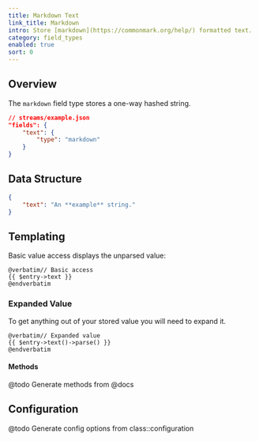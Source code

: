 ```yaml
---
title: Markdown Text
link_title: Markdown
intro: Store [markdown](https://commonmark.org/help/) formatted text.
category: field_types
enabled: true
sort: 0
---
```


## Overview

The `markdown` field type stores a one-way hashed string.

```json
// streams/example.json
"fields": {
    "text": {
        "type": "markdown"
    }
}
```

## Data Structure

```json
{
    "text": "An **example** string."
}
```

## Templating

Basic value access displays the unparsed value:

```blade
@verbatim// Basic access
{{ $entry->text }}
@endverbatim
```

### Expanded Value

To get anything out of your stored value you will need to expand it.

```blade
@verbatim// Expanded value
{{ $entry->text()->parse() }}
@endverbatim
```

#### Methods

@todo Generate methods from @docs



## Configuration

@todo Generate config options from class::configuration
